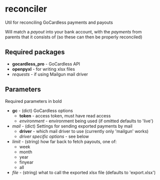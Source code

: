 # reconciler
Util for reconciling GoCardless payments and payouts

Will match a *payout* into your bank account, with the *payments* from parents that it consists of (so these can then be properly reconciled)

## Required packages
* **gocardless_pro** - GoCardless API
* **openpyxl** - for writing xlsx files
* *requests* - if using Mailgun mail driver

## Parameters
Required parameters in bold
* **gc** - (dict) GoCardless options
  * **token** - access token, must have read access
  * *environment* - environment being used (if omitted defaults to 'live')
* *mail* - (dict) Settings for sending exported payments by mail
  * **driver** - which mail driver to use (currently only 'mailgun' works)
  * *driver specific options* - see below
* *limit* - (string) how far back to fetch payouts, one of:
  * week
  * month
  * year
  * finyear
  * all
* *file* - (string) what to call the exported xlsx file (defaults to 'export.xlsx')
